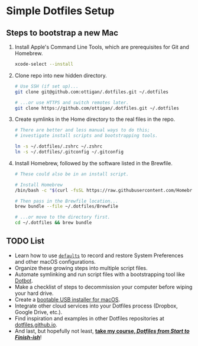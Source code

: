 # Simple Dotfiles Setup

## Steps to bootstrap a new Mac

1. Install Apple's Command Line Tools, which are prerequisites for Git and Homebrew.

    ```zsh
    xcode-select --install
    ```

2. Clone repo into new hidden directory.

    ```zsh
    # Use SSH (if set up)...
    git clone git@github.com:ottigan/.dotfiles.git ~/.dotfiles

    # ...or use HTTPS and switch remotes later.
    git clone https://github.com/ottigan/.dotfiles.git ~/.dotfiles
    ```

3. Create symlinks in the Home directory to the real files in the repo.

    ```zsh
    # There are better and less manual ways to do this;
    # investigate install scripts and bootstrapping tools.

    ln -s ~/.dotfiles/.zshrc ~/.zshrc
    ln -s ~/.dotfiles/.gitconfig ~/.gitconfig
    ```

4. Install Homebrew, followed by the software listed in the Brewfile.

    ```zsh
    # These could also be in an install script.

    # Install Homebrew
    /bin/bash -c "$(curl -fsSL https://raw.githubusercontent.com/Homebrew/install/HEAD/install.sh)"

    # Then pass in the Brewfile location...
    brew bundle --file ~/.dotfiles/Brewfile

    # ...or move to the directory first.
    cd ~/.dotfiles && brew bundle
    ```

## TODO List

- Learn how to use [`defaults`](https://macos-defaults.com/#%F0%9F%99%8B-what-s-a-defaults-command) to record and restore System Preferences and other macOS configurations.
- Organize these growing steps into multiple script files.
- Automate symlinking and run script files with a bootstrapping tool like [Dotbot](https://github.com/anishathalye/dotbot).
- Make a checklist of steps to decommission your computer before wiping your hard drive.
- Create a [bootable USB installer for macOS](https://support.apple.com/en-us/HT201372).
- Integrate other cloud services into your Dotfiles process (Dropbox, Google Drive, etc.).
- Find inspiration and examples in other Dotfiles repositories at [dotfiles.github.io](https://dotfiles.github.io/).
- And last, but hopefully not least, [**take my course, *Dotfiles from Start to Finish-ish***](https://www.udemy.com/course/dotfiles-from-start-to-finish-ish/?referralCode=445BE0B541C48FE85276 "Learn Dotfiles from Start to Finish-ish on Udemy"
)!
